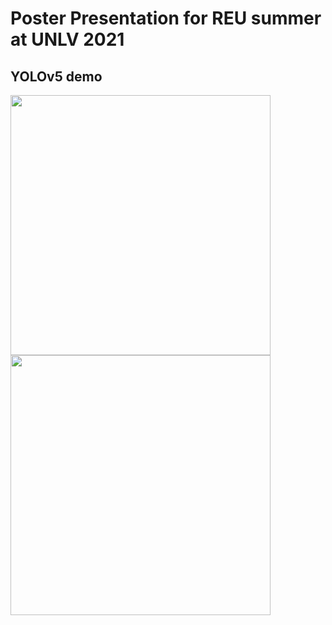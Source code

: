 # Poster Presentation for REU summer at UNLV 2021

## YOLOv5 demo

<p>
<img width="416" src="infer2 99.jpeg">
<img width="416" src="infer2 999.jpeg">
</p>
